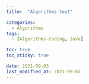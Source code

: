 ```yaml
---
title:  "Algorithms test" 

categories:
  - Algorithms
tags:
  - [Algorithms-Coding, Java]

toc: true
toc_sticky: true

date: 2021-09-03
last_modified_at: 2021-09-03
---
```

